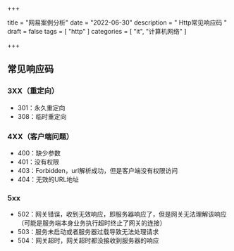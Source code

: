 +++

title = "网易案例分析"
date = "2022-06-30"
description = " Http常见响应码 "
draft = false
tags = [
    "http"
]
categories = [
    "it", "计算机网络"
]

+++

## 

## 常见响应码





### 3XX（重定向）

- 301：永久重定向
- 308：临时重定向



### 4XX（客户端问题）

- 400：缺少参数
- 401：没有权限
- 403：Forbidden，url解析成功，但是客户端没有权限访问
- 404：无效的URL地址



### 5xx

- 502：网关错误，收到无效响应，即服务器响应了，但是网关无法理解该响应（可能是服务端本身业务执行超时终止了网关的连接）
- 503：服务未启动或者服务器过载导致无法处理请求
- 504：网关超时，网关超时都没接收到服务器的响应